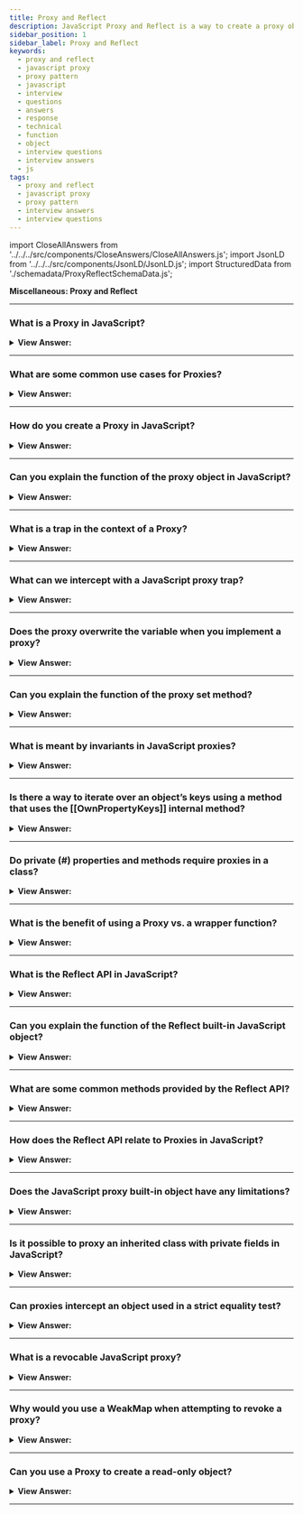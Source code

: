 ```yaml
---
title: Proxy and Reflect
description: JavaScript Proxy and Reflect is a way to create a proxy object that can be used to intercept and change the behavior of an object. Frontend Interview Questions.
sidebar_position: 1
sidebar_label: Proxy and Reflect
keywords:
  - proxy and reflect
  - javascript proxy
  - proxy pattern
  - javascript
  - interview
  - questions
  - answers
  - response
  - technical
  - function
  - object
  - interview questions
  - interview answers
  - js
tags:
  - proxy and reflect
  - javascript proxy
  - proxy pattern
  - interview answers
  - interview questions
---
```


import CloseAllAnswers from '../../../src/components/CloseAnswers/CloseAllAnswers.js';
import JsonLD from '../../../src/components/JsonLD/JsonLD.js';
import StructuredData from './schemadata/ProxyReflectSchemaData.js';

<JsonLD data={StructuredData} />

<head>
  <title>Proxy and Reflect | JavaScript Frontend Phone Interview</title>
</head>

**Miscellaneous: Proxy and Reflect**

<CloseAllAnswers />

---

### What is a Proxy in JavaScript?

<details>
  <summary><strong>View Answer:</strong></summary>
  <div>
  <div><strong>Interview Response:</strong> A Proxy is an object in JavaScript that wraps another object, enabling you to intercept and customize operations performed on the wrapped object, such as property access, assignment, or function invocation.
</div><br/>
  <div><strong>Technical Response:</strong> A Proxy in JavaScript is a special object that is used to define custom behavior for fundamental operations (e.g., property lookup, assignment, enumeration, function invocation, etc). The syntax to create a proxy in JavaScript is `new Proxy(target, handler)`, where `target` is the object which the proxy will virtualize and `handler` is an object that defines which operations will be intercepted and how to redefine intercepted operations.
</div><br />
  <div><strong className="codeExample">Code Example:</strong><br /><br />

  <div></div>

Here is a simple example of how a Proxy can be used to intercept the get operation on an object...

```javascript
let target = {
  message: 'hello, world'
};

let handler = {
  get: function(target, prop, receiver) {
    console.log(`GET was called for property ${prop}`);
    return Reflect.get(...arguments);
  }
};

let proxy = new Proxy(target, handler);

console.log(proxy.message); // logs: 'GET was called for property message' then logs: 'hello, world'
```

In this example, whenever a property is accessed on the `proxy` object, it logs a message to the console and then proceeds with the normal operation. The actual get operation is performed using `Reflect.get()`, which is a built-in function that performs a property access operation.

Proxies are a powerful tool that allow developers to control and redefine fundamental JavaScript operations. However, they should be used carefully, because they can greatly increase the complexity of your code and make debugging more difficult. They are best used for meta-programming tasks, or where you need to handle some complex object-access logic.

  </div>
  </div>
</details>

---

### What are some common use cases for Proxies?

<details>
  <summary><strong>View Answer:</strong></summary>
  <div>
  <div><strong>Interview Response:</strong> Proxies are used for various purposes, including access control, data validation, object virtualization, performance optimization, and implementing custom behavior for object operations.
  </div><br />
  <div><strong className="codeExample">Code Example:</strong><br /><br />

  <div></div>

**Data Validation:** Proxies can be used to validate incoming data before setting it to an object's properties.

```js
let handler = {
    set: function(obj, prop, value) {
        if (prop === 'age') {
            if (!Number.isInteger(value)) {
                throw new TypeError('The age is not an integer');
            }
            if (value <= 0) {
                throw new RangeError('The age must be a positive integer');
            }
        }

        // The default behavior to store the value
        obj[prop] = value;

        // Indicate success
        return true;
    }
};

let person = new Proxy({}, handler);

person.age = 100;
console.log(person.age); // 100
```

  </div>
  </div>
</details>

---

### How do you create a Proxy in JavaScript?

<details>
  <summary><strong>View Answer:</strong></summary>
  <div>
  <div><strong>Interview Response:</strong> To create a Proxy, we use the Proxy constructor, passing in the target object and a handler object containing traps for intercepting specific operations on the target. Creating a Proxy in JavaScript involves calling the Proxy constructor with two arguments: the target object and a handler object.
  </div><br />
  <div><strong className="codeExample">Code Example:</strong><br /><br />

  <div></div>

Here's the basic syntax:

```javascript
let proxy = new Proxy(target, handler);
```

Here's a detailed example:

```javascript
let target = {
  name: "John"
};

let handler = {
  get: function(target, prop, receiver) {
    console.log(`Property "${prop}" has been read.`);
    return Reflect.get(...arguments);
  },
  set: function(target, prop, value, receiver) {
    console.log(`Property "${prop}" is being set to "${value}".`);
    return Reflect.set(...arguments);
  }
};

let proxy = new Proxy(target, handler);

proxy.name; // Outputs: Property "name" has been read.
proxy.age = 25; // Outputs: Property "age" is being set to "25".
```

In this example, the `handler` object defines two traps:

- The `get` trap is called when a property on the `proxy` object is read. It logs a message to the console and then uses the `Reflect.get()` method to perform the default get operation.
- The `set` trap is called when a property on the `proxy` object is set. It logs a message to the console and then uses the `Reflect.set()` method to perform the default set operation.

Note: `Reflect.get()` and `Reflect.set()` are built-in functions that perform the default get and set operations respectively.

  </div>
  </div>
</details>

---

### Can you explain the function of the proxy object in JavaScript?

<details>
  <summary><strong>View Answer:</strong></summary>
  <div>
  <div><strong>Interview Response:</strong> The function of a proxy object in JavaScript is to intercept and customize operations performed on a wrapped object, enabling fine-grained control over property access, assignment, function invocation, and more.
</div><br />
  <div><strong>Technical Response:</strong> You may use the Proxy object to establish a proxy for another object that can intercept and redefine core operations for that object. To function, a Proxy has two arguments. It has a target and a handler parameter to carry out its operations. The target is the original object that you desire to proxy. A handler is an object that describes which actions get intercepted and how intercepted operations get redefined. It runs if a matching trap is in the handler for a proxy action. The proxy gets an opportunity to handle it; otherwise, the operation gets executed on the target.
</div><br />
  <div><strong className="codeExample">Code Example:</strong><br /><br />

<strong>Syntax: </strong> let proxy = new Proxy(target, handler);<br /><br />

  <div></div>

```js
let target = {};
let proxy = new Proxy(target, {}); // empty handler

proxy.test = 5; // writing to proxy (1)
console.log(target.test); // 5, the property appeared in target!

console.log(proxy.test); // 5, we can read it from proxy too (2)

for (let key in proxy) console.log(key); // test, iteration works (3)
```

  </div>
  </div>
</details>

---

### What is a trap in the context of a Proxy?

<details>
  <summary><strong>View Answer:</strong></summary>
  <div>
  <div><strong>Interview Response:</strong> A trap is a function in the handler object that gets called when a specific operation, like property access or function invocation, is performed on the target object wrapped by the Proxy.
  </div>
  </div>
</details>

---

### What can we intercept with a JavaScript proxy trap?

<details>
  <summary><strong>View Answer:</strong></summary>
  <div>
  <div><strong>Interview Response:</strong> JavaScript proxy traps can intercept operations like property access, assignment, function invocation, object creation, property deletion, property enumeration, prototype modification, and object extensibility changes.</div><br />
  <div><strong>Technical Response:</strong> A so-called “internal method” in the JavaScript specification describes how it works at the lowest level for most operations on objects. For instance, [[Get]], the internal method to read a property, [[Set]] the internal method to write to a property, and so on. These methods get used in the specification, but we cannot explicitly refer to them by name. Proxy traps intercept invocations of these methods. For every internal method, there is a trap. For example, [[Get]] has a handler method of get() for reading a property.
  </div><br />
  <div><strong className="codeExample">Code Example:</strong> Default value with “get” trap<br /><br />

  <div></div>

```js
let numbers = [0, 1, 2];

numbers = new Proxy(numbers, {
  get(target, prop) {
    // trapping [[Get]] internal method here
    if (prop in target) {
      return target[prop];
    } else {
      return 0; // default value
    }
  },
});

console.log(numbers[1]); // 1
console.log(numbers[4]); // 0 (no such item)
```

  </div>
  </div>
</details>

---

### Does the proxy overwrite the variable when you implement a proxy?

<details>
  <summary><strong>View Answer:</strong></summary>
  <div>
  <div><strong>Interview Response:</strong> No, implementing a proxy doesn't overwrite the original variable. Instead, the proxy wraps the original variable, intercepting operations on it while leaving the original object unchanged.
</div><br />
  <div><strong className="codeExample">Code Example:</strong> dictionary = new Proxy(dictionary, ...);<br /><br />

  <div></div>

```js
let dictionary = {
  Hello: 'Hola',
  Bye: 'Adiós',
};

dictionary = new Proxy(dictionary, {
  get(target, phrase) {
    // intercept reading a property from dictionary
    if (phrase in target) {
      // if we have it in the dictionary
      return target[phrase]; // return the translation
    } else {
      // otherwise, return the non-translated phrase
      return phrase;
    }
  },
});

// Look up arbitrary phrases in the dictionary!
// At worst, they're not translated.
console.log(dictionary['Hello']); // Hola
console.log(dictionary['Welcome to Proxy']); // Welcome to Proxy (no translation)
```

---

:::tip
Note: You should ever make a reference to the target object after it has been proxied. Otherwise, it can be easy to make mistakes and harder to debug.
:::

  </div>
  </div>
</details>

---

### Can you explain the function of the proxy set method?

<details>
  <summary><strong>View Answer:</strong></summary>
  <div>
  <div><strong>Technical Response:</strong> The proxy set method intercepts property assignments on the wrapped object, allowing you to customize the behavior or validate the value before setting the property on the target object.
</div><br />
  <div><strong>Technical Response:</strong> Proxies have a handler.set() method used as a trap for setting a property value. There are four arguments to the set method: target, property, value, and receiver. The object we are aiming toward is known as the target. The name or symbol of the property set is the property, and the value is the newly set value of the property. The object the assignment initially gets set is known as the target. This object is usually the proxy itself. But a set() handler can also be called indirectly via the prototype chain or other ways.
</div><br />
  <div><strong className="codeExample">Syntax:</strong><br /><br />

  <div></div>

```js
const p = new Proxy(target, {
  set: function (target, property, value, receiver) {},
});
```

  </div><br />
  <div><strong className="codeExample">Code Example:</strong><br /><br />

  <div></div>

```js
let numbers = [];

numbers = new Proxy(numbers, {
  // (*)
  set(target, prop, val) {
    // to intercept property writing
    if (typeof val == 'number') {
      target[prop] = val;
      return true;
    } else {
      return false;
    }
  },
});

numbers.push(1); // added successfully
numbers.push(2); // added successfully
console.log('Length is: ' + numbers.length); // 2

numbers.push('test'); // TypeError ('set' on proxy returned false)

console.log('This line is never reached (error in the line above)');
```

  </div>
  </div>
</details>

---

### What is meant by invariants in JavaScript proxies?

<details>
  <summary><strong>View Answer:</strong></summary>
  <div>
  <div><strong>Interview Response:</strong> Semantics that remain unchanged when implementing custom operations are called invariants. Invariants in JavaScript proxies refer to rules enforced by the language that must be followed when implementing proxy traps, ensuring consistency and preventing unexpected behavior or errors in the code. If you violate the invariants of a handler, a TypeError gets thrown.
 </div><br />
  <div><strong>Technical Response:</strong> In the context of JavaScript Proxies, "invariants" refer to rules that JavaScript's internal methods must follow. These rules help maintain the consistency and predictability of the language. The Proxy API is designed to respect these invariants. That means, when you define a handler for a Proxy, it's expected that your handler logic will also respect these invariants. If it doesn't, JavaScript will throw a TypeError to prevent the invariant violation.
  </div><br />
  <div><strong className="codeExample">Code Example:</strong><br /><br />

  <div></div>

Here are a few examples of such invariants:

**1. Non-configurable, non-writable properties**: If an object has a property that's non-configurable and non-writable, the `set` trap for a Proxy must not change the value of that property, or else JavaScript will throw a TypeError.

```javascript
let target = {};
Object.defineProperty(target, 'prop', {
    value: 1,
    writable: false,
    configurable: false
});

let handler = {
    set: function(target, prop, value, receiver) {
        target[prop] = value;
        return true;
    }
};

let proxy = new Proxy(target, handler);
proxy.prop = 2; // TypeError
```

**2. Non-extensibility and defining properties**: If an object is non-extensible, you can't add new properties to it. Hence, the `defineProperty` trap for a Proxy should not successfully add new properties to a non-extensible target object, or else JavaScript will throw a TypeError.

```javascript
let target = {};
Object.preventExtensions(target);

let handler = {
    defineProperty: function(target, prop, descriptor) {
        return Reflect.defineProperty(target, prop, descriptor);
    }
};

let proxy = new Proxy(target, handler);
Object.defineProperty(proxy, 'prop', { value: 1 }); // TypeError
```

**3. Property descriptors and non-configurability**: If a property is non-configurable on a target object, then the `getOwnPropertyDescriptor` trap must return a descriptor that says the property is non-configurable. If it says the property is configurable, JavaScript will throw a TypeError.

These are just a few examples. The main point is that JavaScript expects certain rules to be respected in the implementation of Proxy handlers, and if these rules are not respected, a TypeError will be thrown.

  </div>
  </div>
</details>

---

### Is there a way to iterate over an object’s keys using a method that uses the [[OwnPropertyKeys]] internal method?

<details>
  <summary><strong>View Answer:</strong></summary>
  <div>
  <div><strong>Interview Response:</strong> Yes, Object.keys, for..in loop and most other methods that iterate over object properties use [[OwnPropertyKeys]] internal method to retrieve a list of properties.</div><br />
  <div><strong>Technical Response:</strong> Yes, Object.keys, for..in loop and most other methods that iterate over object properties use [[OwnPropertyKeys]] internal method to extract a list of properties. Object.keys/values() returns non-symbol keys/values with enumerable flag (property flags were explained in the article Property flags and descriptors). You can view others in the specification, such as getOwnPropertyNames and getOwnPropertySymbols that use the [[OwnPropertyKeys]] internal method.
  </div><br />
  <div><strong className="codeExample">Code Example:</strong><br /><br />

  <div></div>

```js
let user = {
  name: 'John',
  age: 30,
  _password: '***',
};

user = new Proxy(user, {
  ownKeys(target) {
    return Object.keys(target).filter((key) => !key.startsWith('_'));
  },
});

// "ownKeys" filters out _password
for (let key in user) console.log(key); // name, then: age

// same effect on these methods:
console.log(Object.keys(user)); // name,age
console.log(Object.values(user)); // John,30
```

  </div>
  </div>
</details>

---

### Do private (#) properties and methods require proxies in a class?

<details>
  <summary><strong>View Answer:</strong></summary>
  <div>
  <div><strong>Interview Response:</strong> Private properties and methods in a class don't require proxies. They're built-in language features, prefixed with #, that provide encapsulation, limiting access to class instances and preventing external manipulation.
</div><br/>
  <div><strong>Technical Response:</strong> No, private properties and methods in JavaScript classes do not require proxies. They are a feature of the JavaScript language itself, and their privacy is enforced by the language. Private class fields, both properties and methods, are defined by prefixing the name of the field with a `#` character. This makes them private to the class, meaning they can only be accessed or called from methods within the same class.
</div><br />
  <div><strong className="codeExample">Code Example:</strong><br /><br />

  <div></div>

```javascript
class MyClass {
  #privateField = 'Hello, world';

  #privateMethod() {
    return 'Private method has been called';
  }

  callPrivateMethod() {
    return this.#privateMethod();
  }

  getPrivateField() {
    return this.#privateField;
  }
}

let instance = new MyClass();
console.log(instance.callPrivateMethod()); // logs: 'Private method has been called'
console.log(instance.getPrivateField()); // logs: 'Hello, world'
```

In this example, `#privateField` and `#privateMethod` are private to instances of `MyClass`. They can't be accessed or called from outside the class. The public methods `callPrivateMethod` and `getPrivateField` provide a way to interact with the private field and method.

Proxies could be used if you wanted to customize the behavior of property access or method invocation on an object, including private properties or methods. However, please note that as of my knowledge cutoff in September 2021, private fields are not accessible or interceptable by JavaScript proxies, as per the language design. The main use case of a Proxy is to define custom behavior for fundamental operations on objects, such as property lookups or function invocations.

  </div>
  </div>
</details>

---

### What is the benefit of using a Proxy vs. a wrapper function?

<details>
  <summary><strong>View Answer:</strong></summary>
  <div>
  <div><strong>Interview Response:</strong> Proxies offer more fine-grained control and customization over object operations, while wrapper functions mainly intercept and modify function invocations, making Proxies more versatile for complex use cases.
</div><br />
  <div><strong>Technical Response:</strong> Proxy is much more powerful, as it forwards everything to the target object. A wrapper function does not forward property read/write operations. After the wrapping, the access gets lost to properties of the original functions, such as name, length, and others.
</div><br />
  <div><strong className="codeExample">Code Example:</strong><br /><br />

  <div></div>

```js
function delay(f, ms) {
  return new Proxy(f, {
    apply(target, thisArg, args) {
      setTimeout(() => target.apply(thisArg, args), ms);
    }
  });
}

function sayHi(user) {
  console.log(`Hello, ${user}!`);
}

sayHi = delay(sayHi, 3000);

console.log(sayHi.length);  // this would be 0 if we used a wrapper function

// return 1 (*) proxy forwards "get length" operation to the target

sayHi("John"); // Hello, John! (after 3 seconds)
```

  </div>
  </div>
</details>

---

### What is the Reflect API in JavaScript?

<details>
  <summary><strong>View Answer:</strong></summary>
  <div>
  <div><strong>Interview Response:</strong> The Reflect API is a built-in JavaScript object that provides methods for performing low-level operations on objects, making it easier to create dynamic and extensible code, often used in conjunction with Proxies.
  </div>
  </div>
</details>

---

### Can you explain the function of the Reflect built-in JavaScript object?

<details>
  <summary><strong>View Answer:</strong></summary>
  <div>
  <div><strong>Interview Response:</strong> The Reflect built-in JavaScript object provides methods for low-level operations on objects, enabling dynamic and extensible code, often used in conjunction with Proxies for customization and interception.
</div><br />
  <div><strong>Technical Response:</strong> Reflect is a built-in object that simplifies the creation of a Proxy. Reflect is a built-in object that provides methods for interceptable JavaScript operations. The methods are the same as those of proxy handlers. Reflect is not a function object, so it is not constructible. You cannot use it with a new operator or invoke the Reflect object as a function. All properties and methods of Reflect are static (just like the Math object). For every internal method, trappable by Proxy, there is a corresponding method in Reflect, with the same name and arguments as the Proxy trap.
</div><br />
  <div><strong className="codeExample">Code Example:</strong> Reflect get and set methods<br /><br />

  <div></div>

```js
// Reflect get() method
const object1 = {
  x: 1,
  y: 2,
};

console.log(Reflect.get(object1, 'x'));
// expected output: 1

const array1 = ['zero', 'one'];

console.log(Reflect.get(array1, 1));
// expected output: "one"

// Reflect set() method
let user = {};

Reflect.set(user, 'name', 'John');

console.log(user.name); // John
```

  </div>
  </div>
</details>

---

### What are some common methods provided by the Reflect API?

<details>
  <summary><strong>View Answer:</strong></summary>
  <div>
  <div><strong>Interview Response:</strong> Some common Reflect methods include get(), set(), apply(), has(), deleteProperty(), and construct(), which correspond to object operations like property access, assignment, function invocation, and object creation.
  </div>
  </div>
</details>

---

### How does the Reflect API relate to Proxies in JavaScript?

<details>
  <summary><strong>View Answer:</strong></summary>
  <div>
  <div><strong>Interview Response:</strong> The Reflect API and Proxies are often used together, as Reflect methods can be used within Proxy traps to perform the default behavior of intercepted operations, while allowing customization or additional logic.
  </div><br/>
  <div><strong>Technical Response:</strong> The Reflect API in JavaScript is closely related to Proxies because it provides a set of methods that correspond to the JavaScript language's internal methods. Each method in the Reflect API corresponds to a specific kind of operation that can be performed on a JavaScript object, which is exactly what Proxies intercept and customize. In simple terms, Proxies let you intercept and customize operations on an object, and the Reflect API provides a way to carry out those operations with their default behavior.
  </div><br />
  <div><strong className="codeExample">Code Example:</strong><br /><br />

  <div></div>

```javascript
let target = {
  message: 'hello, world'
};

let handler = {
  get: function(target, prop, receiver) {
    console.log(`GET was called for property ${prop}`);
    return Reflect.get(...arguments); // Use Reflect API to perform the default operation
  }
};

let proxy = new Proxy(target, handler);

console.log(proxy.message); // logs: 'GET was called for property message' then logs: 'hello, world'
```

In this example, the `handler` object defines a `get` method that intercepts all get operations on the `proxy` object. It logs a message and then uses `Reflect.get()` to perform the default get operation.

Because every method in the Reflect API corresponds to a Proxy handler method, you can use the Reflect API to easily fallback to the default behavior within a Proxy handler.

Furthermore, using Reflect methods in Proxy handlers helps to maintain the invariants of the JavaScript language, preventing possible TypeErrors that could be thrown if these invariants are violated.

  </div>
  </div>
</details>

---

### Does the JavaScript proxy built-in object have any limitations?

<details>
  <summary><strong>View Answer:</strong></summary>
  <div>
  <div><strong>Interview Response:</strong> JavaScript proxies have limitations, such as not being able to intercept access to private class properties/methods and increased performance overhead due to the additional layer of indirection.</div><br />
  <div><strong>Technical Answer:</strong> Yes, Proxies provide a unique way to alter or tweak the behavior of the existing objects at the lowest level. Still, it is not perfect. There are limitations. Many built-in objects, for example, Map, Set, Date, Promise, and others, make use of so-called “internal slots”. These are like properties but reserved for internal, specification-only purposes. For instance, Map stores items in the internal slot [[MapData]]. Built-in methods access them directly, not via [[Get]] / [[Set]] internal methods. So, Proxy cannot intercept that. The proxy does not have these internal slots after a built-in object gets proxied, so the built-in methods fail.
  </div><br />
  <div><strong className="codeExample">Code Example:</strong><br /><br />

  <div></div>

```js
let map = new Map();

let proxy = new Proxy(map, {});

proxy.set('test', 1); // Error
```

---

:::note Notable Exception:
Built-in Array does not use internal slots. That is for historical reasons, as it appeared so long ago. So, there is no such problem when proxying an array.
:::

  </div>
  </div>
</details>

---

### Is it possible to proxy an inherited class with private fields in JavaScript?

<details>
  <summary><strong>View Answer:</strong></summary>
  <div>
  <div><strong>Interview Response:</strong> It is possible to proxy an inherited class, but proxies cannot directly intercept access to private fields. The interception will only work on public properties and methods of the class.
</div><br />
  <div><strong>Technical Response:</strong> Yes, but typically if you attempt to proxy private fields, the class proxy breaks after proxying. The reason is that private fields get implemented using internal slots. JavaScript does not use [[Get]]/[[Set]] when accessing them. A common fix for this is to bind the value to the target.
</div><br />
  <div><strong className="codeExample">Code Example:</strong> Problem & Solution<br /><br />

  <div></div>

```js
// Example: Problem
class User {
  #name = 'Guest';

  getName() {
    return this.#name;
  }
}

let user = new User();

user = new Proxy(user, {});

console.log(user.getName()); // Error

// Example: Solution
class User {
  #name = 'Guest';

  getName() {
    return this.#name;
  }
}

let user = new User();

user = new Proxy(user, {
  get(target, prop, receiver) {
    let value = Reflect.get(...arguments);
    return typeof value == 'function' ? value.bind(target) : value;
  },
});

console.log(user.getName()); // Guest
```

---

:::note
The solution has drawbacks. It exposes the original object to the method, potentially allowing it to be passed further and breaking other proxied functionality.
:::

  </div>
  </div>
</details>

---

### Can proxies intercept an object used in a strict equality test?

<details>
  <summary><strong>View Answer:</strong></summary>
  <div>
  <div><strong>Interview Response:</strong> No, proxies cannot intercept strict equality tests, as these tests directly compare the object references. Proxies don't modify the reference, but wrap the target object for intercepted operations.
</div><br/>
  <div><strong>Interview Response:</strong> No, proxies may intercept a wide range of operations, including new (with construct), in (with has), delete (with deleteProperty), and so on. A strict equality test for objects, on the other hand, cannot be intercepted. An item has no other value and is precisely equal to itself. As a result, every operation or built-in class that compares objects for equality distinguishes between the object and the proxy. There is no obvious substitute here.
</div><br />
  <div><strong className="codeExample">Code Example:</strong><br /><br />

  <div></div>

```javascript
let target = { message: 'hello, world' };

let handler = {
  get: function(target, prop, receiver) {
    console.log(`GET was called for property ${prop}`);
    return Reflect.get(...arguments);
  }
};

let proxy = new Proxy(target, handler);

console.log(proxy === target); // logs: false
```

In this example, the Proxy (`proxy`) is not strictly equal to the target object (`target`), and no message is logged to the console because the strict equality operation doesn't trigger the `get` trap.

Proxies can intercept a range of operations, including property lookup, assignment, function invocation, and more. However, some operations like strict equality check and identity (`===`) comparison can't be intercepted. It's worth noting that two distinct Proxy instances for the same target are also not strictly equal to each other, because they are different objects.

  </div>
  </div>
</details>

---

### What is a revocable JavaScript proxy?

<details>
  <summary><strong>View Answer:</strong></summary>
  <div>
  <div><strong>Interview Response:</strong> A revocable JavaScript proxy is a feature that allows you to create a proxy object that can be easily revoked, rendering it inactive and preventing further interaction with the original object.
</div><br />
  <div><strong>Technical Response:</strong> A revocable proxy is a proxy that can be disabled. If at any point we want to revoke access to it. What we can do is wrap it into a revocable proxy, without any traps. Such a proxy forwards operations to an object, and we can disable it at any moment. The call returns an object with the proxy. A call to revoke() removes all internal references to the target object from the proxy, so they are no longer connected.
</div><br />
  <div><strong className="codeExample">Code Example:</strong><br /><br />

<strong>Syntax: </strong> let &#123;proxy, revoke&#125; = Proxy.revocable(target, handler);<br /><br />

  <div></div>

```javascript
const target = {
  name: "John",
  age: 30
};

const { proxy, revoke } = Proxy.revocable(target, {});

console.log(proxy.name); // Output: "John"
console.log(proxy.age); // Output: 30

revoke();

console.log(proxy.name); // Output: TypeError: Cannot perform 'get' on a proxy that has been revoked
console.log(proxy.age); // Output: TypeError: Cannot perform 'get' on a proxy that has been revoked
```

In the above example, we create a revocable proxy using `Proxy.revocable()`. The `proxy` variable represents the proxy object, which behaves like the `target` object. We can access its properties and methods. The `revoke()` function is used to revoke the proxy, making it inactive. Once revoked, any further access to the proxy will result in a `TypeError`.

  </div>
  </div>
</details>

---

### Why would you use a WeakMap when attempting to revoke a proxy?

<details>
  <summary><strong>View Answer:</strong></summary>
  <div>
  <div><strong>Interview Response:</strong> Using a WeakMap to store revocable proxies ensures that when the original target object is garbage collected, the proxy and its associated data are also garbage collected, preventing memory leaks.
</div><br />
  <div><strong>Technical Response:</strong> If we create a WeakMap that has proxy as the key and the corresponding revoke as the value, we can easily find the revoke for a proxy. We use WeakMap instead of Map since it does not interfere with trash collection. If a proxy object becomes "unreachable" (e.g., no variable refers to it anymore), WeakMap allows it to get erased from memory and whatever data it contains.
</div><br />
  <div><strong className="codeExample">Code Example:</strong><br /><br />

  <div></div>

```js
let revokes = new WeakMap();

let object = {
  data: 'Valuable data',
};

let { proxy, revoke } = Proxy.revocable(object, {});

revokes.set(proxy, revoke);

// ..somewhere else in our code..
revoke = revokes.get(proxy);
revoke();

console.log(proxy.data); // Error (revoked)
```

  </div>
  </div>
</details>

---

### Can you use a Proxy to create a read-only object?

<details>
  <summary><strong>View Answer:</strong></summary>
  <div>
  <div><strong>Interview Response:</strong> Yes, you can use a Proxy to create a read-only object by intercepting the set trap and preventing any changes to the wrapped object's properties.
  </div><br />
  <div><strong className="codeExample">Code Example:</strong><br /><br />

  <div></div>

```javascript
const target = { message: 'Hello, world' };

const handler = {
  set: function(target, prop, value) {
    console.log(`Set operation is not allowed on property "${prop}"`);
    return true;
  }
};

const proxy = new Proxy(target, handler);

console.log(proxy.message); // Outputs: 'Hello, world'
proxy.message = 'Goodbye, world'; // Outputs: 'Set operation is not allowed on property "message"'
console.log(proxy.message); // Still outputs: 'Hello, world'
```

In this example, the `set` trap in the handler prevents changes to the target object. When you try to set the `message` property on the `proxy` object, it just logs a message to the console and does not change the property.

The `set` handler returns `true` to indicate that the assignment was "successful", even though it didn't actually change anything. If it returned `false` or threw an error, that would indicate that the assignment failed, which could cause issues if the Proxy is used in strict mode.

Remember, this will make all properties of the target object read-only through the proxy, even if they are writable on the target object itself. You can still change the target object directly, because the Proxy doesn't affect the actual target object, it only controls access to it.

  </div>
  </div>
</details>

---
